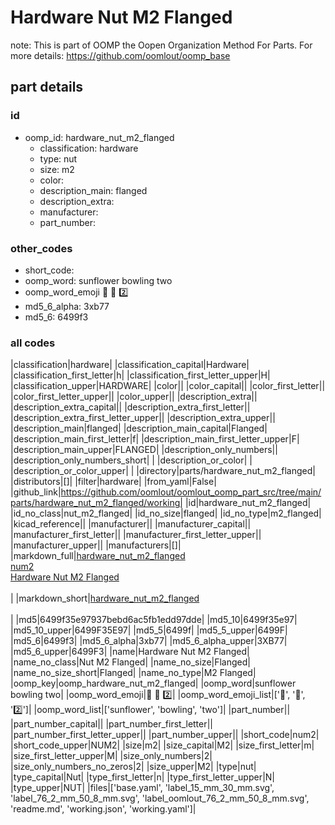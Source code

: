 # Hardware Nut M2 Flanged  

note: This is part of OOMP the Oopen Organization Method For Parts. For more details: https://github.com/oomlout/oomp_base

##  part details





### id
* oomp_id: hardware_nut_m2_flanged
  * classification: hardware
  * type: nut
  * size: m2
  * color: 
  * description_main: flanged
  * description_extra: 
  * manufacturer: 
  * part_number: 

### other_codes
* short_code: 
* oomp_word: sunflower bowling two
* oomp_word_emoji :sunflower: :bowling: :two:
* md5_6_alpha: 3xb77
* md5_6: 6499f3

### all codes 
|classification|hardware|
|classification_capital|Hardware|
|classification_first_letter|h|
|classification_first_letter_upper|H|
|classification_upper|HARDWARE|
|color||
|color_capital||
|color_first_letter||
|color_first_letter_upper||
|color_upper||
|description_extra||
|description_extra_capital||
|description_extra_first_letter||
|description_extra_first_letter_upper||
|description_extra_upper||
|description_main|flanged|
|description_main_capital|Flanged|
|description_main_first_letter|f|
|description_main_first_letter_upper|F|
|description_main_upper|FLANGED|
|description_only_numbers||
|description_only_numbers_short| |
|description_or_color| |
|description_or_color_upper| |
|directory|parts/hardware_nut_m2_flanged|
|distributors|[]|
|filter|hardware|
|from_yaml|False|
|github_link|https://github.com/oomlout/oomlout_oomp_part_src/tree/main/parts/hardware_nut_m2_flanged/working|
|id|hardware_nut_m2_flanged|
|id_no_class|nut_m2_flanged|
|id_no_size|flanged|
|id_no_type|m2_flanged|
|kicad_reference||
|manufacturer||
|manufacturer_capital||
|manufacturer_first_letter||
|manufacturer_first_letter_upper||
|manufacturer_upper||
|manufacturers|[]|
|markdown_full|[hardware_nut_m2_flanged](https://github.com/oomlout/oomlout_oomp_part_src/tree/main/parts/hardware_nut_m2_flanged/working)<br>[num2](https://github.com/oomlout/oomlout_oomp_part_src/tree/main/parts/hardware_nut_m2_flanged/working)<br>[Hardware Nut M2 Flanged](https://github.com/oomlout/oomlout_oomp_part_src/tree/main/parts/hardware_nut_m2_flanged/working)<br><br>|
|markdown_short|[hardware_nut_m2_flanged](https://github.com/oomlout/oomlout_oomp_part_src/tree/main/parts/hardware_nut_m2_flanged/working)<br><br>|
|md5|6499f35e97937bebd6ac5fb1edd97dde|
|md5_10|6499f35e97|
|md5_10_upper|6499F35E97|
|md5_5|6499f|
|md5_5_upper|6499F|
|md5_6|6499f3|
|md5_6_alpha|3xb77|
|md5_6_alpha_upper|3XB77|
|md5_6_upper|6499F3|
|name|Hardware Nut M2 Flanged|
|name_no_class|Nut M2 Flanged|
|name_no_size|Flanged|
|name_no_size_short|Flanged|
|name_no_type|M2 Flanged|
|oomp_key|oomp_hardware_nut_m2_flanged|
|oomp_word|sunflower bowling two|
|oomp_word_emoji|:sunflower: :bowling: :two:|
|oomp_word_emoji_list|[':sunflower:', ':bowling:', ':two:']|
|oomp_word_list|['sunflower', 'bowling', 'two']|
|part_number||
|part_number_capital||
|part_number_first_letter||
|part_number_first_letter_upper||
|part_number_upper||
|short_code|num2|
|short_code_upper|NUM2|
|size|m2|
|size_capital|M2|
|size_first_letter|m|
|size_first_letter_upper|M|
|size_only_numbers|2|
|size_only_numbers_no_zeros|2|
|size_upper|M2|
|type|nut|
|type_capital|Nut|
|type_first_letter|n|
|type_first_letter_upper|N|
|type_upper|NUT|
|files|['base.yaml', 'label_15_mm_30_mm.svg', 'label_76_2_mm_50_8_mm.svg', 'label_oomlout_76_2_mm_50_8_mm.svg', 'readme.md', 'working.json', 'working.yaml']|
